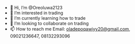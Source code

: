 - 👋 Hi, I’m @Oreoluwa2123
- 👀 I’m interested in trading
- 🌱 I’m currently learning how to trade
- 💞️ I’m looking to collaborate on trading
- 📫 How to reach me Email: oladepoqawiyy20@gmail.com, 09021236647, 08132293096

<!---
Oreoluwa2123/Oreoluwa2123 is a ✨ special ✨ repository because its `README.md` (this file) appears on your GitHub profile.
You can click the Preview link to take a look at your changes.
--->
